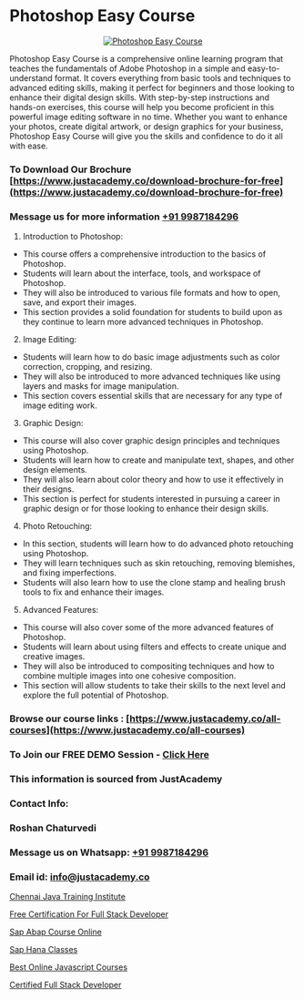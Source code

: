 # Photoshop Easy Course

<p align="center">
  <a href="https://justacademy.co/course-detail/photoshop-training">
    <img src="https://justacademy.co/storage2/course_image/1676637576_course_image.webp" alt="Photoshop Easy Course">
  </a>
</p>


Photoshop Easy Course is a comprehensive online learning program that teaches the fundamentals of Adobe Photoshop in a simple and easy-to-understand format. It covers everything from basic tools and techniques to advanced editing skills, making it perfect for beginners and those looking to enhance their digital design skills. With step-by-step instructions and hands-on exercises, this course will help you become proficient in this powerful image editing software in no time. Whether you want to enhance your photos, create digital artwork, or design graphics for your business, Photoshop Easy Course will give you the skills and confidence to do it all with ease.
### To Download Our Brochure [https://www.justacademy.co/download-brochure-for-free](https://www.justacademy.co/download-brochure-for-free)
### Message us for more information [+91 9987184296](https://api.whatsapp.com/send?phone=919987184296)
1) Introduction to Photoshop:
- This course offers a comprehensive introduction to the basics of Photoshop.
- Students will learn about the interface, tools, and workspace of Photoshop.
- They will also be introduced to various file formats and how to open, save, and export their images.
- This section provides a solid foundation for students to build upon as they continue to learn more advanced techniques in Photoshop.

2) Image Editing:
- Students will learn how to do basic image adjustments such as color correction, cropping, and resizing.
- They will also be introduced to more advanced techniques like using layers and masks for image manipulation.
- This section covers essential skills that are necessary for any type of image editing work.

3) Graphic Design:
- This course will also cover graphic design principles and techniques using Photoshop.
- Students will learn how to create and manipulate text, shapes, and other design elements.
- They will also learn about color theory and how to use it effectively in their designs.
- This section is perfect for students interested in pursuing a career in graphic design or for those looking to enhance their design skills.

4) Photo Retouching:
- In this section, students will learn how to do advanced photo retouching using Photoshop.
- They will learn techniques such as skin retouching, removing blemishes, and fixing imperfections.
- Students will also learn how to use the clone stamp and healing brush tools to fix and enhance their images.

5) Advanced Features:
- This course will also cover some of the more advanced features of Photoshop.
- Students will learn about using filters and effects to create unique and creative images.
- They will also be introduced to compositing techniques and how to combine multiple images into one cohesive composition.
- This section will allow students to take their skills to the next level and explore the full potential of Photoshop.

### Browse our course links : [https://www.justacademy.co/all-courses](https://www.justacademy.co/all-courses) 
### To Join our FREE DEMO Session - [Click Here](https://www.justacademy.co/register-for-course-demo)


### This information is sourced from JustAcademy
### Contact Info:
### Roshan Chaturvedi
### Message us on Whatsapp: [+91 9987184296](https://api.whatsapp.com/send?phone=919987184296)
### Email id: [info@justacademy.co](mailto:info@justacademy.co)
                
[Chennai Java Training Institute](https://www.linkedin.com/pulse/chennai-java-training-institute-justacademy-austin-rkywf?trackingId=0RHvz2wr8ucg7cTMgSqOBg%3D%3D&lipi=urn%3Ali%3Apage%3Ad_flagship3_company_admin%3BrhDqhIEPSEqTPBwm7X%2FbEg%3D%3D)

[Free Certification For Full Stack Developer](https://www.linkedin.com/pulse/free-certification-full-stack-developer-justacademy-kolkata-hohhc/)

[Sap Abap Course Online](https://medium.com/@abhidnya.1068/sap-abap-course-online-98313ab2746d)

[Sap Hana Classes](https://medium.com/@surajvaishnav5015/sap-hana-classes-26131334d59a)

[Best Online Javascript Courses](https://justacademyin.github.io/justacademy/best-online-javascript-courses)

[Certified Full Stack Developer](https://justacademyin.github.io/justacademy/certified-full-stack-developer)

